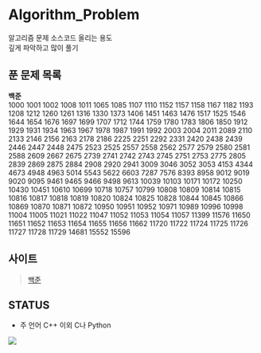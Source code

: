 # Algorithm_Problem

알고리즘 문제 소스코드 올리는 용도</br>
깊게 파악하고 많이 풀기

## 푼 문제 목록
<b>백준</b><br/>
1000 1001 1002 1008 1011 1065 1085 1107 1110 1152 1157 1158 1167 1182 1193 1208 1212 1260 1261 1316 1330 1373 1406 1451 1463 1476 1517 1525 1546 1644 1654 1676 1697 1699 1707 1712 1744 1759 1780 1783 1806 1850 1912 1929 1931 1934 1963 1967 1978 1987 1991 1992 2003 2004 2011 2089 2110 2133 2146 2156 2163 2178 2186 2225 2251 2292 2331 2420 2438 2439 2446 2447 2448 2475 2523 2525 2557 2558 2562 2577 2579 2580 2581 2588 2609 2667 2675 2739 2741 2742 2743 2745 2751 2753 2775 2805 2839 2869 2875 2884 2908 2920 2941 3009 3046 3052 3053 4153 4344 4673 4948 4963 5014 5543 5622 6603 7287 7576 8393 8958 9012 9019 9020 9095 9461 9465 9466 9498 9613 10039 10103 10171 10172 10250 10430 10451 10610 10699 10718 10757 10799 10808 10809 10814 10815 10816 10817 10818 10819 10820 10824 10825 10828 10844 10845 10866 10869 10870 10871 10872 10950 10951 10952 10971 10989 10996 10998 11004 11005 11021 11022 11047 11052 11053 11054 11057 11399 11576 11650 11651 11652 11653 11654 11655 11656 11662 11720 11722 11724 11725 11726 11727 11728 11729 14681 15552 15596
## 사이트
> <a href="https://www.acmicpc.net/">백준</a>

## STATUS
* 주 언어 C++ 이외 C나 Python
<img src="http://mazassumnida.wtf/api/v2/generate_badge?boj=ldb0820">

